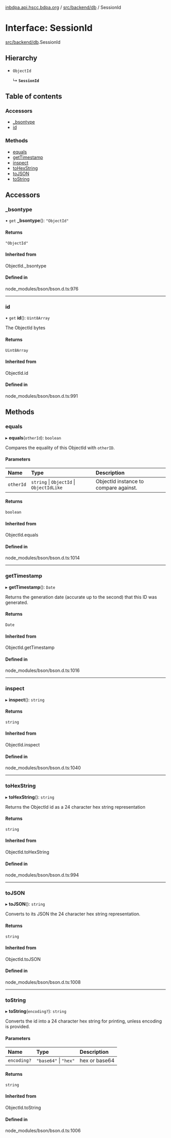 [inbdpa.api.hscc.bdpa.org](../README.md) / [src/backend/db](../modules/src_backend_db.md) / SessionId

# Interface: SessionId

[src/backend/db](../modules/src_backend_db.md).SessionId

## Hierarchy

- `ObjectId`

  ↳ **`SessionId`**

## Table of contents

### Accessors

- [\_bsontype](src_backend_db.SessionId.md#_bsontype)
- [id](src_backend_db.SessionId.md#id)

### Methods

- [equals](src_backend_db.SessionId.md#equals)
- [getTimestamp](src_backend_db.SessionId.md#gettimestamp)
- [inspect](src_backend_db.SessionId.md#inspect)
- [toHexString](src_backend_db.SessionId.md#tohexstring)
- [toJSON](src_backend_db.SessionId.md#tojson)
- [toString](src_backend_db.SessionId.md#tostring)

## Accessors

### \_bsontype

• `get` **_bsontype**(): ``"ObjectId"``

#### Returns

``"ObjectId"``

#### Inherited from

ObjectId.\_bsontype

#### Defined in

node_modules/bson/bson.d.ts:976

___

### id

• `get` **id**(): `Uint8Array`

The ObjectId bytes

#### Returns

`Uint8Array`

#### Inherited from

ObjectId.id

#### Defined in

node_modules/bson/bson.d.ts:991

## Methods

### equals

▸ **equals**(`otherId`): `boolean`

Compares the equality of this ObjectId with `otherID`.

#### Parameters

| Name | Type | Description |
| :------ | :------ | :------ |
| `otherId` | `string` \| `ObjectId` \| `ObjectIdLike` | ObjectId instance to compare against. |

#### Returns

`boolean`

#### Inherited from

ObjectId.equals

#### Defined in

node_modules/bson/bson.d.ts:1014

___

### getTimestamp

▸ **getTimestamp**(): `Date`

Returns the generation date (accurate up to the second) that this ID was generated.

#### Returns

`Date`

#### Inherited from

ObjectId.getTimestamp

#### Defined in

node_modules/bson/bson.d.ts:1016

___

### inspect

▸ **inspect**(): `string`

#### Returns

`string`

#### Inherited from

ObjectId.inspect

#### Defined in

node_modules/bson/bson.d.ts:1040

___

### toHexString

▸ **toHexString**(): `string`

Returns the ObjectId id as a 24 character hex string representation

#### Returns

`string`

#### Inherited from

ObjectId.toHexString

#### Defined in

node_modules/bson/bson.d.ts:994

___

### toJSON

▸ **toJSON**(): `string`

Converts to its JSON the 24 character hex string representation.

#### Returns

`string`

#### Inherited from

ObjectId.toJSON

#### Defined in

node_modules/bson/bson.d.ts:1008

___

### toString

▸ **toString**(`encoding?`): `string`

Converts the id into a 24 character hex string for printing, unless encoding is provided.

#### Parameters

| Name | Type | Description |
| :------ | :------ | :------ |
| `encoding?` | ``"base64"`` \| ``"hex"`` | hex or base64 |

#### Returns

`string`

#### Inherited from

ObjectId.toString

#### Defined in

node_modules/bson/bson.d.ts:1006
